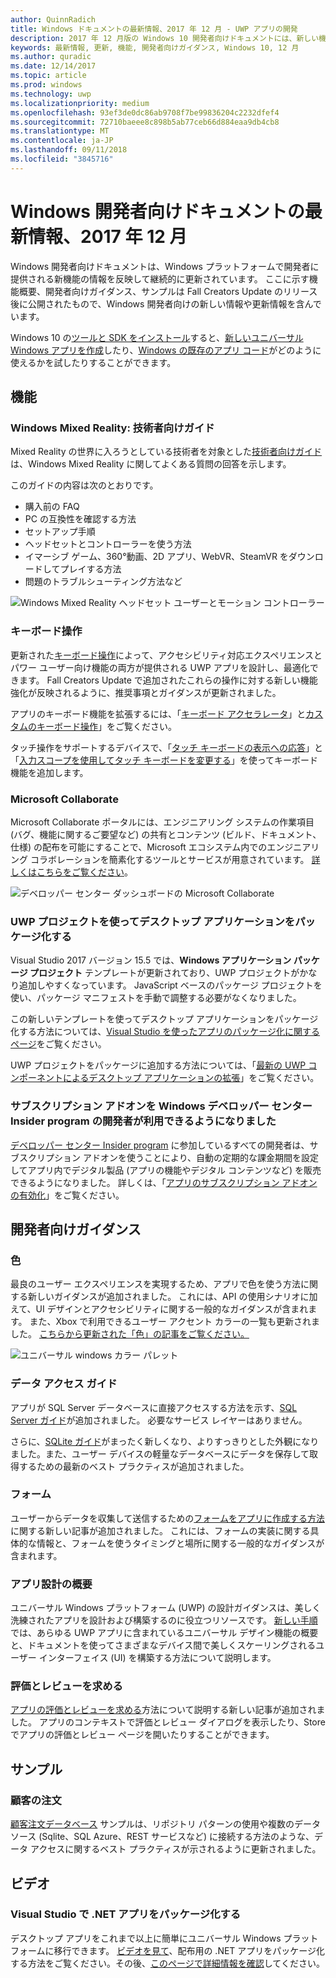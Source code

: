 ```yaml
---
author: QuinnRadich
title: Windows ドキュメントの最新情報、2017 年 12 月 - UWP アプリの開発
description: 2017 年 12 月版の Windows 10 開発者向けドキュメントには、新しい機能、ビデオ、開発者向けガイダンスが追加されました
keywords: 最新情報, 更新, 機能, 開発者向けガイダンス, Windows 10, 12 月
ms.author: quradic
ms.date: 12/14/2017
ms.topic: article
ms.prod: windows
ms.technology: uwp
ms.localizationpriority: medium
ms.openlocfilehash: 93ef3de0dc86ab9708f7be99836204c2232dfef4
ms.sourcegitcommit: 72710baeee8c898b5ab77ceb66d884eaa9db4cb8
ms.translationtype: MT
ms.contentlocale: ja-JP
ms.lasthandoff: 09/11/2018
ms.locfileid: "3845716"
---
```

# <a name="whats-new-in-the-windows-developer-docs-in-december-2017"></a>Windows 開発者向けドキュメントの最新情報、2017 年 12 月

Windows 開発者向けドキュメントは、Windows プラットフォームで開発者に提供される新機能の情報を反映して継続的に更新されています。 ここに示す機能概要、開発者向けガイダンス、サンプルは Fall Creators Update のリリース後に公開されたもので、Windows 開発者向けの新しい情報や更新情報を含んでいます。

Windows 10 の[ツールと SDK をインストール](http://go.microsoft.com/fwlink/?LinkId=821431)すると、[新しいユニバーサル Windows アプリを作成](../get-started/create-uwp-apps.md)したり、[Windows の既存のアプリ コード](../porting/index.md)がどのように使えるかを試したりすることができます。

## <a name="features"></a>機能

### <a name="windows-mixed-reality-enthusiasts-guide"></a>Windows Mixed Reality: 技術者向けガイド

Mixed Reality の世界に入ろうとしている技術者を対象とした[技術者向けガイド](https://docs.microsoft.com/en-us/windows/mixed-reality/enthusiast-guide/)は、Windows Mixed Reality に関してよくある質問の回答を示します。 

このガイドの内容は次のとおりです。 
- 購入前の FAQ 
- PC の互換性を確認する方法 
- セットアップ手順 
- ヘッドセットとコントローラーを使う方法 
- イマーシブ ゲーム、360°動画、2D アプリ、WebVR、SteamVR をダウンロードしてプレイする方法 
- 問題のトラブルシューティング方法など

![Windows Mixed Reality ヘッドセット ユーザーとモーション コントローラー](images/BeforeYouBegin-tile.jpg)

### <a name="keyboard-interactions"></a>キーボード操作

更新された[キーボード操作](../design/input/keyboard-interactions.md)によって、アクセシビリティ対応エクスペリエンスとパワー ユーザー向け機能の両方が提供される UWP アプリを設計し、最適化できます。 Fall Creators Update で追加されたこれらの操作に対する新しい機能強化が反映されるように、推奨事項とガイダンスが更新されました。

アプリのキーボード機能を拡張するには、「[キーボード アクセラレータ](../design/input/keyboard-accelerators.md)」と[カスタムのキーボード操作](../design/input/custom-keyboard-interactions.md)」をご覧ください。

タッチ操作をサポートするデバイスで、「[タッチ キーボードの表示への応答](../design/input/respond-to-the-presence-of-the-touch-keyboard.md)」と「[入力スコープを使用してタッチ キーボードを変更する](../design/input/use-input-scope-to-change-the-touch-keyboard.md)」を使ってキーボード機能を追加します。

### <a name="microsoft-collaborate"></a>Microsoft Collaborate

Microsoft Collaborate ポータルには、エンジニアリング システムの作業項目 (バグ、機能に関するご要望など) の共有とコンテンツ (ビルド、ドキュメント、仕様) の配布を可能にすることで、Microsoft エコシステム内でのエンジニアリング コラボレーションを簡素化するツールとサービスが用意されています。 [詳しくはこちらをご覧ください](https://docs.microsoft.com/en-us/collaborate)。

![デベロッパー センター ダッシュボードの Microsoft Collaborate](images/microsoft_collaborate_screenshot.PNG)

### <a name="package-desktop-applications-with-uwp-projects"></a>UWP プロジェクトを使ってデスクトップ アプリケーションをパッケージ化する

Visual Studio 2017 バージョン 15.5 では、**Windows アプリケーション パッケージ プロジェクト** テンプレートが更新されており、UWP プロジェクトがかなり追加しやすくなっています。 JavaScript ベースのパッケージ プロジェクトを使い、パッケージ マニフェストを手動で調整する必要がなくなりました。  

この新しいテンプレートを使ってデスクトップ アプリケーションをパッケージ化する方法については、[Visual Studio を使ったアプリのパッケージ化に関するページ](https://docs.microsoft.com/en-us/windows/uwp/porting/desktop-to-uwp-packaging-dot-net)をご覧ください。

UWP プロジェクトをパッケージに追加する方法については、「[最新の UWP コンポーネントによるデスクトップ アプリケーションの拡張](https://docs.microsoft.com/windows/uwp/porting/desktop-to-uwp-extend)」をご覧ください。

### <a name="subscription-add-ons-are-now-available-to-developers-in-the-windows-dev-center-insider-program"></a>サブスクリプション アドオンを Windows デベロッパー センター Insider program の開発者が利用できるようになりました

[デベロッパー センター Insider program](../publish/dev-center-insider-program.md) に参加しているすべての開発者は、サブスクリプション アドオンを使うことにより、自動の定期的な課金期間を設定してアプリ内でデジタル製品 (アプリの機能やデジタル コンテンツなど) を販売できるようになりました。 詳しくは、「[アプリのサブスクリプション アドオンの有効化](../monetize/enable-subscription-add-ons-for-your-app.md)」をご覧ください。

## <a name="developer-guidance"></a>開発者向けガイダンス

### <a name="color"></a>色

最良のユーザー エクスペリエンスを実現するため、アプリで色を使う方法に関する新しいガイダンスが追加されました。 これには、API の使用シナリオに加えて、UI デザインとアクセシビリティに関する一般的なガイダンスが含まれます。 また、Xbox で利用できるユーザー アクセント カラーの一覧も更新されました。 [こちらから更新された「色」の記事をご覧ください。](../design/style/color.md)

![ユニバーサル windows カラー パレット](../design/basics/images/colors.png)

### <a name="data-access-guides"></a>データ アクセス ガイド

アプリが SQL Server データベースに直接アクセスする方法を示す、[SQL Server ガイド](../data-access/sql-server-databases.md)が追加されました。 必要なサービス レイヤーはありません。

さらに、[SQLite ガイド](../data-access/sqlite-databases.md)がまったく新しくなり、よりすっきりとした外観になりました。また、ユーザー デバイスの軽量なデータベースにデータを保存して取得するための最新のベスト プラクティスが追加されました。

### <a name="forms"></a>フォーム

ユーザーからデータを収集して送信するための[フォームをアプリに作成する方法](../design/controls-and-patterns/forms.md)に関する新しい記事が追加されました。 これには、フォームの実装に関する具体的な情報と、フォームを使うタイミングと場所に関する一般的なガイダンスが含まれます。

### <a name="intro-to-app-design"></a>アプリ設計の概要

ユニバーサル Windows プラットフォーム (UWP) の設計ガイダンスは、美しく洗練されたアプリを設計および構築するのに役立つリソースです。 [新しい手順](../design/basics/design-and-ui-intro.md)では、あらゆる UWP アプリに含まれているユニバーサル デザイン機能の概要と、ドキュメントを使ってさまざまなデバイス間で美しくスケーリングされるユーザー インターフェイス (UI) を構築する方法について説明します。


### <a name="request-ratings-and-reviews"></a>評価とレビューを求める

[アプリの評価とレビューを求める](../monetize/request-ratings-and-reviews.md)方法について説明する新しい記事が追加されました。 アプリのコンテキストで評価とレビュー ダイアログを表示したり、Store でアプリの評価とレビュー ページを開いたりすることができます。

## <a name="samples"></a>サンプル

### <a name="customer-orders"></a>顧客の注文

[顧客注文データベース](https://github.com/Microsoft/Windows-appsample-customers-orders-database) サンプルは、リポジトリ パターンの使用や複数のデータ ソース (Sqlite、SQL Azure、REST サービスなど) に接続する方法のような、データ アクセスに関するベスト プラクティスが示されるように更新されました。

## <a name="videos"></a>ビデオ

### <a name="package-a-net-app-in-visual-studio"></a>Visual Studio で .NET アプリをパッケージ化する

デスクトップ アプリをこれまで以上に簡単にユニバーサル Windows プラットフォームに移行できます。 [ビデオを見て](https://www.youtube.com/watch?v=fJkbYPyd08w)、配布用の .NET アプリをパッケージ化する方法をご覧ください。その後、[このページで詳細情報を確認](../porting/desktop-to-uwp-packaging-dot-net.md)してください。
